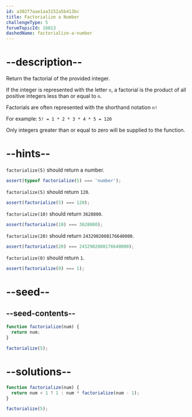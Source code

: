 ```yaml
---
id: a302f7aae1aa3152a5b413bc
title: Factorialize a Number
challengeType: 5
forumTopicId: 16013
dashedName: factorialize-a-number
---
```


# --description--

Return the factorial of the provided integer.

If the integer is represented with the letter `n`, a factorial is the product of all positive integers less than or equal to `n`.

Factorials are often represented with the shorthand notation `n!`

For example: `5! = 1 * 2 * 3 * 4 * 5 = 120`

Only integers greater than or equal to zero will be supplied to the function.

# --hints--

`factorialize(5)` should return a number.

```js
assert(typeof factorialize(5) === 'number');
```

`factorialize(5)` should return `120`.

```js
assert(factorialize(5) === 120);
```

`factorialize(10)` should return `3628800`.

```js
assert(factorialize(10) === 3628800);
```

`factorialize(20)` should return `2432902008176640000`.

```js
assert(factorialize(20) === 2432902008176640000);
```

`factorialize(0)` should return `1`.

```js
assert(factorialize(0) === 1);
```

# --seed--

## --seed-contents--

```js
function factorialize(num) {
  return num;
}

factorialize(5);
```

# --solutions--

```js
function factorialize(num) {
  return num < 1 ? 1 : num * factorialize(num - 1);
}

factorialize(5);
```
